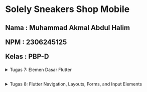 # Solely Sneakers Shop Mobile

<h2>
Nama : Muhammad Akmal Abdul Halim

NPM : 2306245125

Kelas : PBP-D
</h2>

<details>
    <summary> Tugas 7: Elemen Dasar Flutter </summary>

**1. Jelaskan apa yang dimaksud dengan stateless widget dan stateful widget, dan jelaskan perbedaan dari keduanya.** 

1. Stateless Widget

Stateless Widget adalah widget yang tidak memiliki status internal atau perubahan kondisi. Artinya, setelah widget ini dirender di layar, isinya tidak akan berubah selama aplikasi berjalan. Biasanya, Stateless Widget cocok untuk konten statis atau UI yang tidak memerlukan pembaruan.

Contoh penggunaan:

- Label teks yang hanya menampilkan satu kalimat.
- Ikon atau tombol yang hanya melakukan satu fungsi tanpa mengubah tampilannya.
- Struktur layout sederhana yang tidak membutuhkan interaksi kompleks.

2. Stateful Widget

Stateful Widget adalah widget yang memiliki status atau state yang dapat berubah. Dengan Stateful Widget, kita bisa mengubah tampilan atau properti widget secara dinamis sesuai dengan interaksi atau input dari pengguna. Ini sangat berguna untuk komponen UI yang harus merespons perubahan, seperti input form, slider, atau data yang di-refresh.

Contoh penggunaan:

- Tombol yang mengubah tampilan atau ikon setelah ditekan.
- Kolom input yang memperbarui teks yang dimasukkan pengguna.
- Widget yang menampilkan data dinamis dari API atau perubahan waktu (misalnya, countdown timer).

**2. Sebutkan widget apa saja yang kamu gunakan pada proyek ini dan jelaskan fungsinya.**

1. MyApp (StatelessWidget):

    - Ini adalah widget utama aplikasi yang memulai aplikasi dengan MaterialApp.
    - Berfungsi sebagai root aplikasi, mengatur MaterialApp sebagai kerangka kerja dasar.

2. MaterialApp:

    - Menyediakan berbagai konfigurasi global seperti title, theme, dan halaman awal (home) aplikasi.
    - Menggunakan ThemeData untuk menerapkan tema warna merah.

3. ThemeData:

    - Mengatur tema aplikasi secara keseluruhan, termasuk ColorScheme.
    - Dalam contoh ini, warna utama (primary) adalah merah, dengan warna sekunder (secondary) merah tua.

4. MyHomePage (StatelessWidget):

    - Halaman utama aplikasi yang menampilkan beberapa informasi seperti NPM, nama, dan kelas.
    - Memiliki daftar ItemHomepage yang digunakan untuk membuat menu.

5. Scaffold:

    - Kerangka dasar halaman yang menyediakan AppBar dan body.
    - Mempermudah pengaturan struktur dasar UI halaman.

6. AppBar:

    - Menampilkan judul aplikasi pada bagian atas halaman dengan - gaya teks khusus dan warna latar sesuai tema.

7. Padding:

    - Mengatur jarak di sekitar widget untuk tampilan yang lebih rapi.

8. Column dan Row:

    - Digunakan untuk menyusun widget secara vertikal (Column) dan horizontal (Row).
    - Dalam proyek ini, Row menampung tiga InfoCard untuk menampilkan data seperti NPM, nama, dan kelas.

9. InfoCard (StatelessWidget):

    - Kartu informasi yang menampilkan judul (misalnya, NPM) dan isinya (misalnya, nilai NPM).
    - Menggunakan Card untuk memberikan tampilan seperti kartu dengan bayangan ringan.

10. SizedBox:

    - Menyediakan jarak antar widget atau mengatur ukuran widget.

11. GridView.count:

    - Menampilkan menu dalam bentuk grid dengan tiga kolom.
    - Setiap item dalam GridView adalah ItemCard yang berasal dari daftar ItemHomepage.

12. ItemHomepage (Model Data):

    - Model data sederhana yang menyimpan name dan icon untuk setiap item dalam menu.

13. ItemCard (StatelessWidget):

    - Kartu yang menampilkan ikon dan nama item.
    - Menggunakan Material dengan InkWell untuk memberikan efek klik pada kartu.

14. SnackBar:

    - Digunakan untuk menampilkan pesan sementara di bagian bawah layar ketika pengguna menekan ItemCard.

**3. Apa fungsi dari setState()? Jelaskan variabel apa saja yang dapat terdampak dengan fungsi tersebut.**


setState() adalah fungsi yang sangat penting dalam widget berbasis StatefulWidget di Flutter. Fungsinya adalah untuk memberi tahu Flutter bahwa ada perubahan pada state dari widget yang perlu ditampilkan ulang di layar.

Ketika setState() dipanggil, Flutter akan menjalankan ulang metode build() dari widget tersebut, dan hasilnya adalah tampilan yang diperbarui dengan kondisi terbaru.

Variabel yang Terpengaruh oleh setState()

Hanya variabel-variabel dalam State yang dideklarasikan dalam widget Stateful yang bisa diubah dengan setState(). Beberapa contohnya:

1. Boolean untuk Menyembunyikan/Menampilkan Widget: 

    Misalnya, jika kita ingin menyembunyikan atau menampilkan bagian dari UI, kita bisa menggunakan boolean yang diubah dengan setState().

2. List atau Daftar: 

    Jika Anda memiliki daftar item yang ditampilkan dalam UI, menambah atau menghapus item dari daftar dengan setState() akan memperbarui daftar yang ditampilkan.

3. String dan Teks Lainnya: 

    Jika teks yang ditampilkan di layar berubah berdasarkan kondisi tertentu, kita bisa menggunakan setState() untuk memperbarui teks tersebut.

4. Warna atau Style Lainnya: 

    Variabel yang menentukan warna, ukuran font, atau elemen gaya lainnya pada UI juga bisa diubah melalui setState().\

**4. Jelaskan perbedaan antara const dengan final.**

1. const (Constant)
- Nilai Konstanta yang Imenable (Immutable): Variabel yang dideklarasikan dengan const memiliki nilai yang bersifat compile-time constant, artinya nilainya harus ditentukan pada saat kompilasi dan tidak bisa diubah setelah itu.
- Bersifat Immutable: Semua objek yang dibuat dengan const benar-benar immutable, yang berarti setiap aspek dari objek tersebut tidak dapat diubah setelah inisialisasi.
- Diakses Secara Global: Karena const adalah konstanta waktu kompilasi, objek yang dibuat dengan const akan diakses sebagai objek tunggal di memori, sehingga tidak akan terjadi pembuatan objek baru jika const tersebut digunakan di beberapa tempat.

2. final (Final)
- Nilai Ditentukan Saat Run-Time: Variabel yang dideklarasikan dengan final hanya dapat diinisialisasi satu kali, tetapi nilainya dapat ditentukan saat run-time. Artinya, kita tidak perlu mengetahui nilai dari variabel ini pada saat kompilasi, tetapi setelah diberi nilai sekali, tidak bisa diubah.
- Immutable pada Level Referensi: Objek yang dideklarasikan dengan final tidak bisa diubah setelah inisialisasi, tetapi isinya (untuk tipe data koleksi seperti List atau Map) masih bisa dimodifikasi.
- Konteks yang Fleksibel: final cocok digunakan ketika kita hanya ingin memastikan bahwa variabel tidak akan berubah, tetapi nilai yang dipegangnya baru diketahui di runtime.

**5. Jelaskan bagaimana cara kamu mengimplementasikan checklist-checklist di atas.**

1. Buatlah file baru bernama menu.dart pada directory lib, tambahkan import ini :

    ```dart
    import 'package:flutter/material.dart';
    ```
2. Pindahkan class MyHomePage dan _MyHomePageState dari main.dart ke menu.dart
3. Tambahkan import ini :
    ```dart
    import 'package:mental_health_tracker/menu.dart';
    ```
    pada main.dart.

4. Ubah colorScheme nya menjadi yang anda mau.
5. Sebelum membuat button untuk card, anda membuat class baru bernama ItemHomepage yang berisi atribut-atribut dari card yang akan anda buat. Tambahkan ini pada menu.dart anda :

    ```dart
    class ItemHomepage {
        final String name;
        final IconData icon;

        ItemHomepage(this.name, this.icon);
    }
    ```
6. Setelah itu, anda dapat membuat list of ItemHomepage yang berisi tombol-tombol yang ingin anda tambahkan pada class MyHomePage.

    ```dart
    class MyHomePage extends StatelessWidget {  
        ...
        final List<ItemHomepage> items = [
            ItemHomepage("Lihat Daftar Produk", Icons.mood),
            ItemHomepage("Tambah Produk", Icons.add),
            ItemHomepage("Logout", Icons.logout),
        ];
        ...
    }
    ```

7. Untuk menampilkan snackbar, tambahkan kode berikut pada menu.dart :

    ```dart
    class ItemCard extends StatelessWidget {
    // Menampilkan kartu dengan ikon dan nama.

    final ItemHomepage item; 
    
    const ItemCard(this.item, {super.key}); 

    @override
    Widget build(BuildContext context) {
        return Material(
        // Menentukan warna latar belakang dari tema aplikasi.
        color: Theme.of(context).colorScheme.secondary,
        // Membuat sudut kartu melengkung.
        borderRadius: BorderRadius.circular(12),
        
        child: InkWell(
            // Aksi ketika kartu ditekan.
            onTap: () {
            // Menampilkan pesan SnackBar saat kartu ditekan.
            ScaffoldMessenger.of(context)
                ..hideCurrentSnackBar()
                ..showSnackBar(
                SnackBar(content: Text("Kamu telah menekan tombol ${item.name}!"))
                );
            },
            // Container untuk menyimpan Icon dan Text
            child: Container(
            padding: const EdgeInsets.all(8),
            child: Center(
                child: Column(
                // Menyusun ikon dan teks di tengah kartu.
                mainAxisAlignment: MainAxisAlignment.center,
                children: [
                    Icon(
                    item.icon,
                    color: Colors.white,
                    size: 30.0,
                    ),
                    const Padding(padding: EdgeInsets.all(3)),
                    Text(
                    item.name,
                    textAlign: TextAlign.center,
                    style: const TextStyle(color: Colors.white),
                    ),
                ],
                ),
            ),
            ),
        ),
        );
    }
    
    }
    ```

</details>

##
<details>
    <summary>Tugas 8: Flutter Navigation, Layouts, Forms, and Input Elements</summary>

**1.Apa kegunaan const di Flutter? Jelaskan apa keuntungan ketika menggunakan const pada kode Flutter. Kapan sebaiknya kita menggunakan const, dan kapan sebaiknya tidak digunakan?**

- Apa kegunaan const di Flutter?

    const digunakan untuk mendefinisikan objek atau widget yang bersifat konstan, artinya nilainya tidak akan berubah selama aplikasi berjalan.

- Keuntungan menggunakan const:
    
    - Efisiensi Memori: Objek const tidak akan dibuat ulang setiap kali diperlukan, sehingga menghemat memori. Misalnya, kalau ada widget yang sering muncul, cukup buat satu kali, dan sisanya Flutter akan memanfaatkan instance yang sudah ada.
    - Performa Render: Karena objek const hanya dibuat sekali, widget yang memakai const tidak akan di-rebuild (dibuat ulang) setiap kali aplikasi berubah atau ada state baru, kecuali benar-benar diperlukan. Hal ini bikin UI lebih responsif dan performa lebih stabil.
    - Code Readability: Dengan menggunakan const, kita bisa memberikan petunjuk ke developer lain kalau objek tersebut tidak akan berubah. Jadi, kode jadi lebih jelas dan terstruktur.

- Kapan sebaiknya kita menggunakan const:
    
    - Widget Statik: Kalau kita punya widget yang tidak akan berubah selama aplikasi berjalan, seperti Text, Container dengan warna latar yang tetap, atau ikon, gunakan const.
    - Immutable Object: Ketika kita tahu objek tersebut tidak akan mengalami perubahan atau tidak punya dependensi dinamis, gunakan const untuk membuatnya efisien.

- Kapan sebaiknya tidak menggunakan const:

    - Dependensi Dinamis: Kalau widget atau objek bergantung pada nilai yang akan berubah, seperti hasil input pengguna atau data dari API, jangan pakai const. Karena const mengunci nilai, widget dengan nilai dinamis tidak cocok menggunakan const.
    - Incompatibility with Late Changes: Kalau ada kemungkinan besar bahwa widget akan diubah atau dibangun ulang secara dinamis, const nggak diperlukan.


**2. Jelaskan dan bandingkan penggunaan Column dan Row pada Flutter. Berikan contoh implementasi dari masing-masing layout widget ini!**

- Column :
    Column adalah widget yang menata anak-anaknya (child widgets) dari atas ke bawah. Ini cocok digunakan saat kita ingin menyusun elemen secara bertumpuk, seperti daftar item atau teks dengan ikon di bawahnya.

    - Implementasi:
    ```dart
    Column(
        mainAxisAlignment: MainAxisAlignment.center,
        crossAxisAlignment: CrossAxisAlignment.start,
        children: [
            Text('Hello, world!'),
            Icon(Icons.star, color: Colors.amber),
            Text('Welcome to Flutter!'),
        ],
        )
    ```

- Row :
    Row digunakan untuk menyusun widget secara horizontal, dari kiri ke kanan. Ini ideal saat kita ingin menampilkan elemen-elemen yang sejajar, seperti ikon dengan teks di sebelah kanannya.

    - Implementasi:
    ```dart
    Row(
        mainAxisAlignment: MainAxisAlignment.spaceBetween,
        crossAxisAlignment: CrossAxisAlignment.center,
        children: [
            Icon(Icons.favorite, color: Colors.pink),
            Text('Flutter is awesome!'),
            Icon(Icons.thumb_up, color: Colors.blue),
        ],
        )
    ```

| Perbandingan         | Column                                      | Row                                      |
|----------------------|---------------------------------------------|------------------------------------------|
| **Arah Layout**      | Vertikal (atas ke bawah)                    | Horizontal (kiri ke kanan)               |
| **Properti Utama**   | `mainAxisAlignment`, `crossAxisAlignment`   | `mainAxisAlignment`, `crossAxisAlignment`|
| **Contoh Penggunaan**| Tampilan daftar, teks bertumpuk             | Ikon dengan teks di sampingnya           |
| **Cocok Untuk**      | Layout yang mengalir dari atas ke bawah     | Layout yang mengalir dari kiri ke kanan  |


**3. Sebutkan apa saja elemen input yang kamu gunakan pada halaman form yang kamu buat pada tugas kali ini. Apakah terdapat elemen input Flutter lain yang tidak kamu gunakan pada tugas ini? Jelaskan!**

Elemen Input yang Digunakan :
1. TextFormField:

    - Fungsi: Digunakan untuk memasukkan teks umum seperti nama produk, deskripsi, dan harga.
    - Contoh Penggunaan di Form:
        - Ada TextFormField untuk mengisi nama produk, dengan hintText dan labelText diset ke "Product Name".
        - Variabel _name akan di-update ketika ada perubahan input, dan terdapat validator untuk memeriksa apakah nama produk tidak boleh kosong.

Elemen Input Lain di Flutter yang Tidak Digunakan :
1. Checkbox
2. Radio
3. Switch
4. Slider
5. DropdownButtonFormField
6. DatePicker

**4. Bagaimana cara kamu mengatur tema (theme) dalam aplikasi Flutter agar aplikasi yang dibuat konsisten? Apakah kamu mengimplementasikan tema pada aplikasi yang kamu buat?**

- Bagaimana cara kamu mengatur tema (theme) dalam aplikasi Flutter agar aplikasi yang dibuat konsisten? 

    Cara saya mengatur tema (theme) dalam aplikasi saya agar konsisten adalah menggunakan `ThemeData` didalam file `main.dart` untuk mengatur seluruh tema aplikasi yang saya buat. Contohnya ada pada di AppBar saya difile `productentry_form.dart` dan Drawer saya difile `left_drawer.dart`

- Apakah kamu mengimplementasikan tema pada aplikasi yang kamu buat?
    
    Ya, saya mengimplementasikan tema berwarna merah pada aplikasi saya. Bisa dilihat pada `main.dart` saya sebagai berikut :
    ```dart
    theme: ThemeData(
         colorScheme: ColorScheme.fromSwatch(
                primarySwatch: Colors.red,
          ).copyWith(secondary: Colors.redAccent[600]),
          useMaterial3: true,
    )
    ```

**5. Bagaimana cara kamu menangani navigasi dalam aplikasi dengan banyak halaman pada Flutter?**

Dengan membuat file baru didalam proyek saya yaitu `left_drawer.dart`. Pada file left_drawer.dart, terdapat penggunaan widget Drawer untuk menyediakan navigasi, yang digunakan sebagai panel navigasi samping. Dengan pendekatan ini, pengguna bisa mengakses beberapa halaman dari menu samping dan mengakses halaman lain seperti halaman utama dan halaman untuk menambahkan produk.

</details>